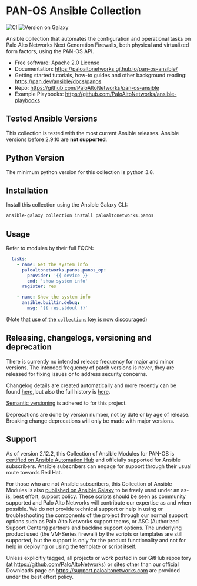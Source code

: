PAN-OS Ansible Collection
=========================

![CI](https://github.com/PaloAltoNetworks/pan-os-ansible/workflows/CI/badge.svg?branch=develop)
![Version on Galaxy](https://img.shields.io/badge/dynamic/json?style=flat&label=Ansible+Galaxy+Latest+Version&prefix=v&url=https://galaxy.ansible.com/api/v3/plugin/ansible/content/published/collections/index/paloaltonetworks/panos/&query=highest_version.version)

Ansible collection that automates the configuration and operational tasks on
Palo Alto Networks Next Generation Firewalls, both physical and virtualized form
factors, using the PAN-OS API.

-   Free software: Apache 2.0 License
-   Documentation:
    <https://paloaltonetworks.github.io/pan-os-ansible/>
-   Getting started tutorials, how-to guides and other background reading:
    <https://pan.dev/ansible/docs/panos>
-   Repo:
    <https://github.com/PaloAltoNetworks/pan-os-ansible>
-   Example Playbooks:
    <https://github.com/PaloAltoNetworks/ansible-playbooks>

Tested Ansible Versions
-----------------------

This collection is tested with the most current Ansible releases.  Ansible versions
before 2.9.10 are **not supported**.

Python Version
--------------

The minimum python version for this collection is python 3.8.

Installation
------------

Install this collection using the Ansible Galaxy CLI:

```bash
ansible-galaxy collection install paloaltonetworks.panos
```

Usage
-----

Refer to modules by their full FQCN:

```yaml
  tasks:
    - name: Get the system info
      paloaltonetworks.panos.panos_op:
        provider: '{{ device }}'
        cmd: 'show system info'
      register: res

    - name: Show the system info
      ansible.builtin.debug:
        msg: '{{ res.stdout }}'
```
(Note that [use of the `collections` key is now discouraged](https://ansible-lint.readthedocs.io/rules/fqcn/))

Releasing, changelogs, versioning and deprecation
-------------------------------------------------
There is currently no intended release frequency for major and minor versions. The intended frequency of patch versions is never, they are released for fixing issues or to address security concerns.

Changelog details are created automatically and more recently can be found [here](./CHANGELOG.md), but also the full history is [here](https://github.com/PaloAltoNetworks/pan-os-ansible/releases).

[Semantic versioning](https://semver.org/) is adhered to for this project.

Deprecations are done by version number, not by date or by age of release. Breaking change deprecations will only be made with major versions.

Support
-------

As of version 2.12.2, this Collection of Ansible Modules for PAN-OS is
[certified on Ansible Automation Hub](https://console.redhat.com/ansible/automation-hub/repo/published/paloaltonetworks/panos)
and officially supported for Ansible subscribers. Ansible subscribers can engage
for support through their usual route towards Red Hat.

For those who are not Ansible subscribers, this Collection of Ansible Modules is
also [published on Ansible Galaxy](https://galaxy.ansible.com/ui/repo/published/paloaltonetworks/panos)
to be freely used under an as-is, best effort, support
policy. These scripts should be seen as community supported and Palo
Alto Networks will contribute our expertise as and when possible. We do
not provide technical support or help in using or troubleshooting the
components of the project through our normal support options such as
Palo Alto Networks support teams, or ASC (Authorized Support Centers)
partners and backline support options. The underlying product used (the
VM-Series firewall) by the scripts or templates are still supported, but
the support is only for the product functionality and not for help in
deploying or using the template or script itself.

Unless explicitly tagged, all projects or work posted in our GitHub
repository (at <https://github.com/PaloAltoNetworks>) or sites other
than our official Downloads page on <https://support.paloaltonetworks.com>
are provided under the best effort policy.
